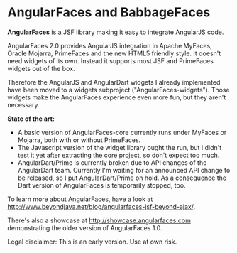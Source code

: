 AngularFaces and BabbageFaces
=============================

<b>AngularFaces</b> is a JSF library making it easy to integrate AngularJS code.<br>

AngularFaces 2.0 provides AngularJS integration in Apache MyFaces, Oracle Mojarra, PrimeFaces and the new HTML5 friendly style. It doesn't need widgets of its own. Instead it 
supports most JSF and PrimeFaces widgets out of the box.

Therefore the AngularJS and AngularDart widgets I already implemented have been moved to a widgets subproject ("AngularFaces-widgets"). Those widgets make
the AngularFaces experience even more fun, but they aren't necessary.

<b>State of the art:</b>
<ul>
<li>A basic version of AngularFaces-core currently runs under MyFaces or Mojarra, both with or without PrimeFaces.</li>
<li>The Javascript version of the widget library ought the run, but I didn't test it yet after extracting the core project, so don't expect too much.</li>
<li>AngularDart/Prime is currently broken due to API changes of the AngularDart team. Currently I'm waiting for an announced API change to be released, so I put
AngularDart/Prime on hold. As a consequence the Dart version of AngularFaces is temporarily stopped, too.</li>
</ul>

To learn more about AngularFaces, have a look at http://www.beyondjava.net/blog/angularfaces-jsf-beyond-ajax/.

There's also a showcase at http://showcase.angularfaces.com demonstrating the older version of AngularFaces 1.0.

Legal disclaimer:
This is an early version. Use at own risk.
